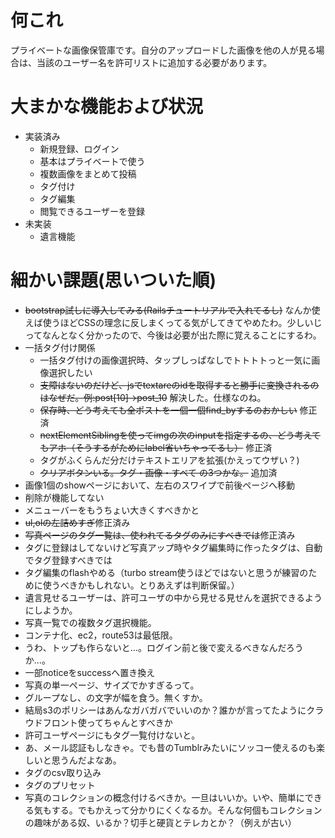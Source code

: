 # 何これ
プライベートな画像保管庫です。自分のアップロードした画像を他の人が見る場合は、当該のユーザー名を許可リストに追加する必要があります。

# 大まかな機能および状況
- 実装済み
  - 新規登録、ログイン
  - 基本はプライベートで使う
  - 複数画像をまとめて投稿
  - タグ付け
  - タグ編集
  - 閲覧できるユーザーを登録
- 未実装
  - 遺言機能

# 細かい課題(思いついた順)
- ~~bootstrap試しに導入してみる(Railsチュートリアルで入れてるし)~~ なんか使えば使うほどCSSの理念に反しまくってる気がしてきてやめたわ。少しいじってなんとなく分かったので、今後は必要が出た際に覚えることにするわ。
- 一括タグ付け関係
  - 一括タグ付けの画像選択時、タップしっぱなしでトトトトっと一気に画像選択したい
  - ~~支障はないのだけど、jsでtextareのidを取得すると勝手に変換されるのはなぜだ。例:post[10]→post_10~~ 解決した。仕様なのね。
  - ~~保存時、どう考えても全ポストを一個一個find_byするのおかしい~~ 修正済
  - ~~nextElementSiblingを使ってimgの次のinputを指定するの、どう考えてもアホ（そうするがためにlabel省いちゃってるし）~~ 修正済
  - タグがふくらんだ分だけテキストエリアを拡張(かえってウザい？)
  - ~~クリアボタンいる。タグ・画像・すべて の3つかな。~~ 追加済
- 画像1個のshowページにおいて、左右のスワイプで前後ページへ移動
- 削除が機能してない
- メニューバーをもうちょい大きくすべきかと
- ~~ul,olの左詰めすぎ~~修正済み
- ~~写真ページのタグ一覧は、使われてるタグのみにすべきでは~~修正済み
- タグに登録はしてないけど写真アップ時やタグ編集時に作ったタグは、自動でタグ登録すべきでは
- タグ編集のflashやめる（turbo stream使うほどではないと思うが練習のために使うべきかもしれない。とりあえずは判断保留。）
- 遺言見せるユーザーは、許可ユーザの中から見せる見せんを選択できるようにしようか。
- 写真一覧での複数タグ選択機能。
- コンテナ化、ec2，route53は最低限。
- うわ、トップも作らないと…。ログイン前と後で変えるべきなんだろうか…。
- 一部noticeをsuccessへ置き換え
- 写真の単一ページ、サイズでかすぎるって。
- グループなし、の文字が幅を食う。無くすか。
- 結局s3のポリシーはあんなガバガバでいいのか？誰かが言ってたようにクラウドフロント使ってちゃんとすべきか
- 許可ユーザページにもタグ一覧付けないと。
- あ、メール認証もしなきゃ。でも昔のTumblrみたいにソッコー使えるのも楽しいと思うんだよなあ。
- タグのcsv取り込み
- タグのプリセット
- 写真のコレクションの概念付けるべきか。一旦はいいか。いや、簡単にできる気もする。でもかえって分かりにくくなるか。そんな何個もコレクションの趣味がある奴、いるか？切手と硬貨とテレカとか？（例えが古い）
